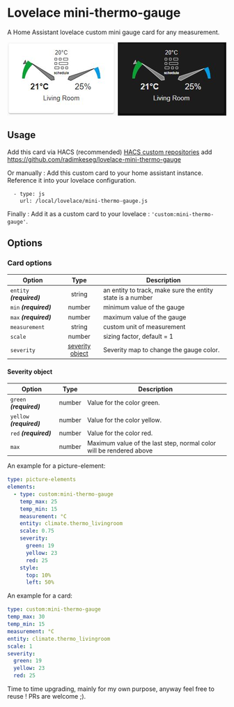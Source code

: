 # Lovelace mini-thermo-gauge

A Home Assistant lovelace custom mini gauge card for any measurement.

![mini thermo gauge light](https://github.com/radimkeseg/lovelace-mini-thermo-gauge/blob/main/images/mini-thermo-gauge-light.png)
![mini thermo gauge dark](https://github.com/radimkeseg/lovelace-mini-thermo-gauge/blob/main/images/mini-thermo-gauge-dark.png)


## Usage
Add this card via HACS (recommended)
[HACS custom repositories](https://hacs.xyz/docs/faq/custom_repositories) add https://github.com/radimkeseg/lovelace-mini-thermo-gauge

Or manually :
Add this custom card to your home assistant instance. Reference it into your lovelace configuration.
```
  - type: js
    url: /local/lovelace/mini-thermo-gauge.js
```

Finally :
Add it as a custom card to your lovelace : `'custom:mini-thermo-gauge'`.

## Options
### Card options
| **Option** | **Type** | **Description** |
|-|:-:|-|
| `entity` ***(required)*** | string | an entity to track, make sure the entity state is a number |
| `min` ***(required)*** | number | minimum value of the gauge |
| `max` ***(required)*** | number | maximum value of the gauge |
| `measurement` | string | custom unit of measurement |
| `scale` | number | sizing factor, default = 1 |
| `severity` | [severity object](#severity-object) | Severity map to change the gauge color. |

#### Severity object
| **Option** | **Type** | **Description** |
|-|:-:|-|
| `green` ***(required)*** | number | Value for the color green.
| `yellow` ***(required)*** | number | Value for the color yellow.
| `red` ***(required)*** | number | Value for the color red.
| `max` | number | Maximum value of the last step, normal color will be rendered above


An example for a picture-element:
```yaml
type: picture-elements
elements:
  - type: custom:mini-thermo-gauge
    temp_max: 25
    temp_min: 15
    measurement: °C
    entity: climate.thermo_livingroom
    scale: 0.75
    severity:
      green: 19
      yellow: 23
      red: 25
    style:
      top: 10%
      left: 50%
```

An example for a card:
```yaml
type: custom:mini-thermo-gauge
temp_max: 30
temp_min: 15
measurement: °C
entity: climate.thermo_livingroom
scale: 1
severity:
  green: 19
  yellow: 23
  red: 25
```

Time to time upgrading, mainly for my own purpose, anyway feel free to reuse ! 
PRs are welcome ;).
